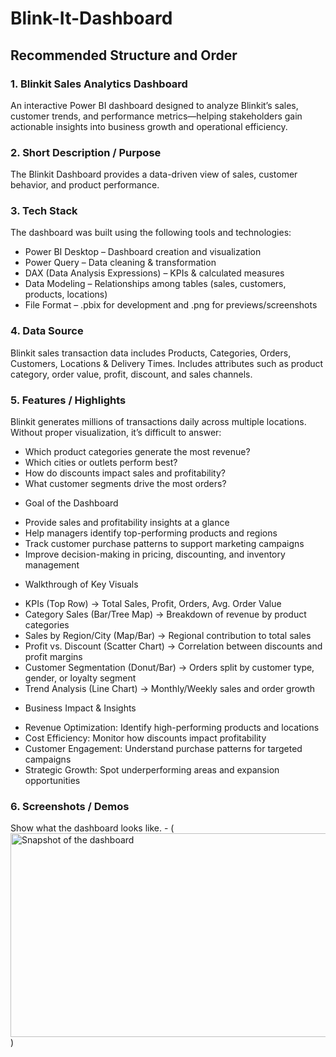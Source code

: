 # Blink-It-Dashboard
## Recommended Structure and Order
### 1.	Blinkit Sales Analytics Dashboard

An interactive Power BI dashboard designed to analyze Blinkit’s sales, customer trends, and performance metrics—helping stakeholders gain actionable insights into business growth and operational efficiency.

### 2.	Short Description / Purpose
The Blinkit Dashboard provides a data-driven view of sales, customer behavior, and product performance.


### 3.	Tech Stack

The dashboard was built using the following tools and technologies:<br>

- Power BI Desktop – Dashboard creation and visualization
- Power Query – Data cleaning & transformation
- DAX (Data Analysis Expressions) – KPIs & calculated measures
- Data Modeling – Relationships among tables (sales, customers, products, locations)
- File Format – .pbix for development and .png for previews/screenshots

### 4.	Data Source
Blinkit sales transaction data includes Products, Categories, Orders, Customers, Locations & Delivery Times. Includes attributes such as product category, order value, profit, discount, and sales channels.


### 5.	Features / Highlights

Blinkit generates millions of transactions daily across multiple locations. Without proper visualization, it’s difficult to answer:

* Which product categories generate the most revenue?
* Which cities or outlets perform best?
* How do discounts impact sales and profitability?
* What customer segments drive the most orders?
  
- Goal of the Dashboard

* Provide sales and profitability insights at a glance
* Help managers identify top-performing products and regions
* Track customer purchase patterns to support marketing campaigns
* Improve decision-making in pricing, discounting, and inventory management


- Walkthrough of Key Visuals
  
* KPIs (Top Row) → Total Sales, Profit, Orders, Avg. Order Value
* Category Sales (Bar/Tree Map) → Breakdown of revenue by product categories
* Sales by Region/City (Map/Bar) → Regional contribution to total sales
* Profit vs. Discount (Scatter Chart) → Correlation between discounts and profit margins
* Customer Segmentation (Donut/Bar) → Orders split by customer type, gender, or loyalty segment
* Trend Analysis (Line Chart) → Monthly/Weekly sales and order growth


- Business Impact & Insights

* Revenue Optimization: Identify high-performing products and locations
* Cost Efficiency: Monitor how discounts impact profitability
* Customer Engagement: Understand purchase patterns for targeted campaigns
* Strategic Growth: Spot underperforming areas and expansion opportunities


### 6.	Screenshots / Demos
Show what the dashboard looks like. - (<img width="572" height="326" alt="Snapshot of the dashboard" src="https://github.com/user-attachments/assets/dbfdc08f-3e18-4943-ab84-664498594f5c" />)
